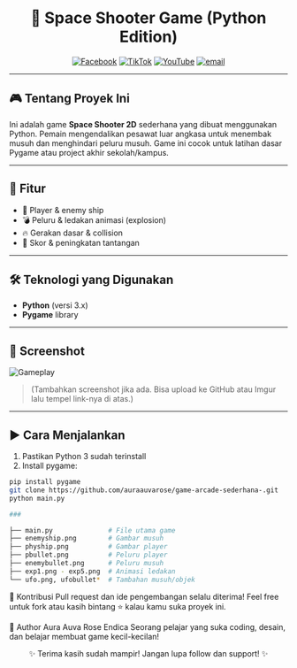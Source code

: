 <div align="center">

# 🚀 Space Shooter Game (Python Edition)

[![Facebook](https://img.shields.io/badge/Facebook-%231877F2.svg?logo=Facebook&logoColor=white)](https://facebook.com/hihi)
[![TikTok](https://img.shields.io/badge/TikTok-%23000000.svg?logo=TikTok&logoColor=white)](https://tiktok.com/@hihi)
[![YouTube](https://img.shields.io/badge/YouTube-%23FF0000.svg?logo=YouTube&logoColor=white)](https://youtube.com/@hih)
[![email](https://img.shields.io/badge/Email-D14836?logo=gmail&logoColor=white)](mailto:auraauvaroseendica@gmail.com)

</div>

---

## 🎮 Tentang Proyek Ini

Ini adalah game **Space Shooter 2D** sederhana yang dibuat menggunakan Python. Pemain mengendalikan pesawat luar angkasa untuk menembak musuh dan menghindari peluru musuh. Game ini cocok untuk latihan dasar Pygame atau project akhir sekolah/kampus.

---

## 🧩 Fitur

- 🚀 Player & enemy ship
- 💣 Peluru & ledakan animasi (explosion)
- 🔥 Gerakan dasar & collision
- 🎯 Skor & peningkatan tantangan

---

## 🛠️ Teknologi yang Digunakan

- **Python** (versi 3.x)
- **Pygame** library

---

## 📸 Screenshot

![Gameplay](https://user-images.githubusercontent.com/placeholder/space-shooter-demo.png)

> (Tambahkan screenshot jika ada. Bisa upload ke GitHub atau Imgur lalu tempel link-nya di atas.)

---

## ▶️ Cara Menjalankan

1. Pastikan Python 3 sudah terinstall
2. Install pygame:

```bash
pip install pygame
git clone https://github.com/auraauvarose/game-arcade-sederhana-.git
python main.py

###

├── main.py              # File utama game
├── enemyship.png        # Gambar musuh
├── phyship.png          # Gambar player
├── pbullet.png          # Peluru player
├── enemybullet.png      # Peluru musuh
├── exp1.png - exp5.png  # Animasi ledakan
└── ufo.png, ufobullet*  # Tambahan musuh/objek

```

🤝 Kontribusi
Pull request dan ide pengembangan selalu diterima! Feel free untuk fork atau kasih bintang ⭐ kalau kamu suka proyek ini.

👤 Author
Aura Auva Rose Endica
Seorang pelajar yang suka coding, desain, dan belajar membuat game kecil-kecilan!

<div align="center">
✨ Terima kasih sudah mampir! Jangan lupa follow dan support! ✨

</div> 

```
